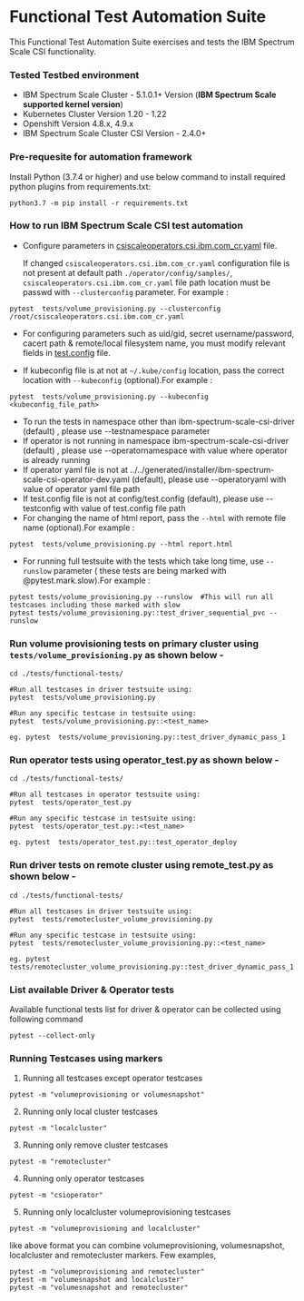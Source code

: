 # Functional Test Automation Suite

This Functional Test Automation Suite exercises and tests the IBM Spectrum Scale CSI functionality.

### Tested Testbed environment

- IBM Spectrum Scale Cluster - 5.1.0.1+ Version  (**IBM Spectrum Scale supported kernel version**)
- Kubernetes Cluster Version 1.20 - 1.22
- Openshift Version 4.8.x, 4.9.x
- IBM Spectrum Scale Cluster CSI Version - 2.4.0+

### Pre-requesite for automation framework

Install Python (3.7.4 or higher) and use below command to install required python plugins from requirements.txt:

``` 
python3.7 -m pip install -r requirements.txt
```

### How to run IBM Spectrum Scale CSI test automation

- Configure parameters in [csiscaleoperators.csi.ibm.com_cr.yaml](../../operator/config/samples/csiscaleoperators.csi.ibm.com_cr.yaml) file.


  If changed `csiscaleoperators.csi.ibm.com_cr.yaml` configuration file is not present at default path `./operator/config/samples/`, `csiscaleoperators.csi.ibm.com_cr.yaml` file path location must be passwd with `--clusterconfig` parameter. For example :
```
pytest  tests/volume_provisioning.py --clusterconfig /root/csiscaleoperators.csi.ibm.com_cr.yaml
```
- For configuring parameters such as uid/gid, secret username/password, cacert path & remote/local filesystem name, you must modify relevant fields in [test.config](./config/test.config) file.

- If kubeconfig file is at not at `~/.kube/config` location, pass the correct location with `--kubeconfig` (optional).For example :
```
pytest  tests/volume_provisioning.py --kubeconfig <kubeconfig_file_path>
```
- To run the tests in namespace other than ibm-spectrum-scale-csi-driver (default) , please use --testnamespace parameter 
- If operator is not running in namespace ibm-spectrum-scale-csi-driver (default) , please use --operatornamespace with value where operator is already running 
- If operator yaml file is not at ../../generated/installer/ibm-spectrum-scale-csi-operator-dev.yaml (default), please use --operatoryaml with value of operator yaml file path
- If test.config file is not at config/test.config (default), please use --testconfig with value of test.config file path
- For changing the name of html report, pass the `--html` with remote file name (optional).For example :
```
pytest  tests/volume_provisioning.py --html report.html
```
- For running full testsuite with the tests which take long time, use `--runslow` parameter ( these tests are being marked with @pytest.mark.slow).For example :
```
pytest tests/volume_provisioning.py --runslow  #This will run all testcases including those marked with slow
pytest tests/volume_provisioning.py::test_driver_sequential_pvc --runslow
```
### Run volume provisioning tests on primary cluster using `tests/volume_provisioning.py` as shown below -
```
cd ./tests/functional-tests/

#Run all testcases in driver testsuite using:
pytest  tests/volume_provisioning.py

#Run any specific testcase in testsuite using:
pytest  tests/volume_provisioning.py::<test_name> 

eg. pytest  tests/volume_provisioning.py::test_driver_dynamic_pass_1 

```
                
### Run operator tests using operator_test.py as shown below -
```       
cd ./tests/functional-tests/

#Run all testcases in operator testsuite using:
pytest  tests/operator_test.py 

#Run any specific testcase in testsuite using:
pytest  tests/operator_test.py::<test_name> 

eg. pytest  tests/operator_test.py::test_operator_deploy 
```

### Run driver tests on remote cluster using remote_test.py as shown below -
```
cd ./tests/functional-tests/

#Run all testcases in driver testsuite using:
pytest  tests/remotecluster_volume_provisioning.py

#Run any specific testcase in testsuite using:
pytest  tests/remotecluster_volume_provisioning.py::<test_name> 

eg. pytest  tests/remotecluster_volume_provisioning.py::test_driver_dynamic_pass_1
```

### List available Driver & Operator tests 
Available functional tests list for driver & operator can be collected using following command
```
pytest --collect-only
```

### Running Testcases using markers
1. Running all testcases except operator testcases
```
pytest -m "volumeprovisioning or volumesnapshot"
```
2. Running only local cluster testcases
```
pytest -m "localcluster"
```
3. Running only remove cluster testcases
```
pytest -m "remotecluster"
```
4. Running only operator testcases
```
pytest -m "csioperator"
```
5. Running only localcluster volumeprovisioning testcases
```
pytest -m "volumeprovisioning and localcluster"
```
like above format you can combine volumeprovisioning, volumesnapshot, localcluster and remotecluster markers.
Few examples,
```
pytest -m "volumeprovisioning and remotecluster"
pytest -m "volumesnapshot and localcluster"
pytest -m "volumesnapshot and remotecluster"
```
